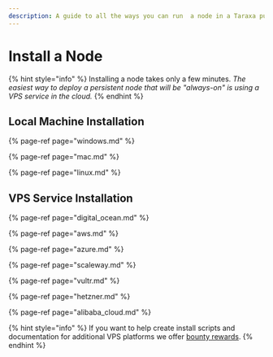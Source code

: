 ```yaml
---
description: A guide to all the ways you can run  a node in a Taraxa public testnet
---
```


# Install a Node

{% hint style="info" %}
Installing a node takes only a few minutes.   _The easiest way to deploy a persistent node that will be "always-on" is using a VPS service in the cloud._
{% endhint %}

## Local Machine Installation

{% page-ref page="windows.md" %}

{% page-ref page="mac.md" %}

{% page-ref page="linux.md" %}

## VPS Service Installation

{% page-ref page="digital\_ocean.md" %}

{% page-ref page="aws.md" %}

{% page-ref page="azure.md" %}

{% page-ref page="scaleway.md" %}

{% page-ref page="vultr.md" %}

{% page-ref page="hetzner.md" %}

{% page-ref page="alibaba\_cloud.md" %}



{% hint style="info" %}
If you want to help create install scripts and documentation for additional VPS platforms we offer [bounty rewards](https://community.taraxa.io/).
{% endhint %}

